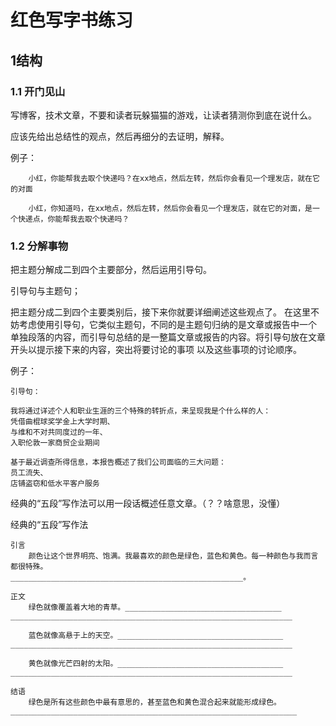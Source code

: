 # 红色写字书练习

## 1结构

### 1.1 开门见山

写博客，技术文章，不要和读者玩躲猫猫的游戏，让读者猜测你到底在说什么。

应该先给出总结性的观点，然后再细分的去证明，解释。

例子：
```
    小红，你能帮我去取个快递吗？在xx地点，然后左转，然后你会看见一个理发店，就在它的对面

    小红，你知道吗，在xx地点，然后左转，然后你会看见一个理发店，就在它的对面，是一个快递点，你能帮我去取个快递吗？
```

### 1.2 分解事物
把主题分解成二到四个主要部分，然后运用引导句。

引导句与主题句；

把主题分成二到四个主要类别后，接下来你就要详细阐述这些观点了。
在这里不妨考虑使用引导句，它类似主题句，不同的是主题句归纳的是文章或报告中一个
单独段落的内容，而引导句总结的是一整篇文章或报告的内容。将引导句放在文章开头以提示接下来的内容，突出将要讨论的事项
以及这些事项的讨论顺序。

例子：
```
引导句：

我将通过详述个人和职业生涯的三个特殊的转折点，来呈现我是个什么样的人：
凭借曲棍球奖学金上大学时期、
与维和不对共同度过的一年、
入职伦敦一家商贸企业期间

基于最近调查所得信息，本报告概述了我们公司面临的三大问题：
员工流失、
店铺盗窃和低水平客户服务
```

经典的“五段”写作法可以用一段话概述任意文章。（？？啥意思，没懂）

经典的“五段”写作法
```
引言
    颜色让这个世界明亮、饱满。我最喜欢的颜色是绿色，蓝色和黄色。每一种颜色与我而言都很特殊。
____________________________________________________。

正文
    绿色就像覆盖着大地的青草。___________________________________
_______________________________________________________________

    蓝色就像高悬于上的天空。_____________________________________
_______________________________________________________________

    黄色就像光芒四射的太阳。_____________________________________
_______________________________________________________________

结语
    绿色是所有这些颜色中最有意思的，甚至蓝色和黄色混合起来就能形成绿色。
________________________________________________________________
```